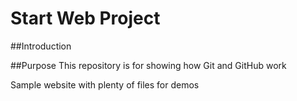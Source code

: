 # Start Web Project

##Introduction

##Purpose
This repository is for showing how Git and GitHub work

Sample website with plenty of files for demos
